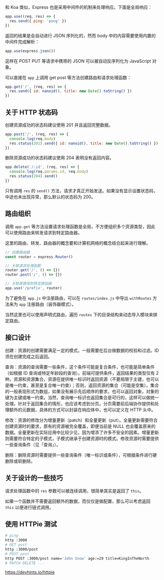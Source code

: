 和 Koa 类似，Express 也是采用中间件的机制来处理响应。下面是全局响应：

```js
app.use((req, res) => {
  res.send({ ping: 'pong' })
})
```

返回的结果是会自动进行 JSON 序列化的，然而 body 中的内容需要使用内置的中间件完成解析：

```js
app.use(express.json())
```

这样在 POST PUT 等请求中携带的 JSON 可以被自动反序列化为 JavaScript 对象。

可以直接在 `app` 上调用 get post 等方法创建路由和请求处理函数：

```js
app.get('/', (req, res) => {
  res.send({ id: nanoid(), title: new Date().toString() })
})
```

## 关于 HTTP 状态码

创建资源成功的状态码建议使用 201 并且返回完整数据。

```js
app.post('/', (req, res) => {
  console.log(req.body)
  res.status(201).send({ id: nanoid(), title: new Date().toString() })
})
```

删除资源成功的状态码建议使用 204 表明没有返回内容。

```js
app.delete('/:id', (req, res) => {
  console.log(req.params.id, req.body)
  res.status(204).send()
})
```

只有调用 `res` 的 `send()` 方法，请求才真正开始发送。如果没有显示设置状态码，中途也未出现异常，那么默认的状态码为 200。

## 路由组织

调用 `app.get` 等方法设置请求处理函数是全局，不方便组织多个资源类型，因此可以使用路由来转发请求到特定路由器。

这里的路由、转发、路由器的概念要和计算机网络的概念结合起来进行理解。

```js
// 创建路由器
const router = express.Router()

// 关联请求处理函数
router.get('/', () => {})
router.post('/', () => {})

// 关联某路径到特定路由器
app.use('/prefix', router)
```

为了避免在 `app.js` 中注册路由，可以在 `routes/index.js` 中导出 `withRoutes` 方法来为 `app` 注册路由（装饰器模式）。

当然这里也可以使用声明式路由，遍历 `routes` 下的目录结构来动态导入模块来绑定路由。

## 接口设计

创建：资源的创建需要满足一定的模式，一般需要在后台做数据的校验和过滤。ID 须在创建完成之后返回。

查询：资源的查询需要一些条件，这个条件可能是复合条件，也可能是简单条件（如根据 ID 查询或特定年龄段的查询）。前端可提供条件，返回结果的类型仅有 2 种。资源和资源集合，资源在提供唯一标识时返回资源（不要局限于主键，也可以是唯一约束，甚至是复合唯一约束）；否则，返回资源的集合（可能是空集）。集合的一般表现形式为数组，如果没有展示先后顺序的要求，也可以返回对象，对象的键为主键或唯一约束。当然，查询唯一标识也返回集合是可行的，这样可以做统一处理。针对于返回集合的情形，也应该考虑到分页。分页需要前后端协作提供和处理额外的元数据，具体的方式可以封装在响应体中，也可以定义在 HTTP 头中。

修改：资源的修改分为增量更新（patch）和全量更新（put）。全量更新需要符合创建资源时的要求，原有的资源被完全覆盖，即便当前是 NULL 也会覆盖原来的数据。全量更新在实际应用中比较少见，因为增添了许多不安全的因素。增量更新则需要符合特定的子模式，子模式继承于创建资源时的模式。修改资源时需要提供一些查询条件（见「查询」）。

删除：删除资源时需要提供一些查询条件（唯一标识或条件），可根据条件进行硬删除或软删除。

## 关于设计的一些技巧

请求处理函数中的 `res` 参数可以被连续调用，很简单其实是返回了 `this`。

如果一个函数并不需要返回额外的数据，而仅仅是做配置，那么可以考虑返回 `this` 以便进行链式调用。

## 使用 HTTPie 测试

```bash
# ping
http :3000
# GET post
http :3000/post
# POST post
http POST :3000/post name='John Snow' age:=29 title=KingInTheNorth
# PATCH DELETE ...
```

https://devhints.io/httpie
